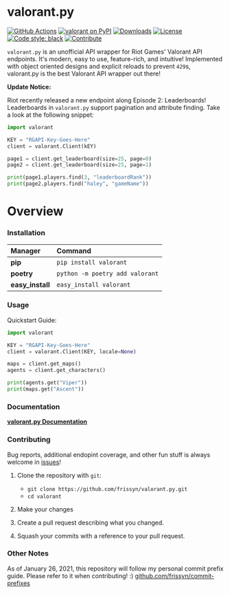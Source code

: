 # valorant.py

[![GitHub Actions](https://camo.githubusercontent.com/0fc9226929794d4d4dfb9ac05a1786942f8e4b4300207224277ac49e22e9fdb6/68747470733a2f2f7472617669732d63692e636f6d2f7073662f626c61636b2e7376673f6272616e63683d6d6173746572)](https://github.com/frissyn/valorant.py/actions)
[![valorant on PyPI](https://img.shields.io/pypi/v/valorant.svg)](https://pypi.python.org/pypi/valorant)
[![Downloads](https://pepy.tech/badge/valorant/month)](https://pepy.tech/project/valorant)
[![License](https://img.shields.io/pypi/l/valorant.svg)](https://pypi.python.org/pypi/valorant)
[![Code style: black](https://img.shields.io/badge/code%20style-black-000000.svg)](https://github.com/psf/black)
[![Contribute](https://img.shields.io/badge/contributions-welcome-brightgreen.svg?style=flat)](https://github.com/frissyn/valorant.py/issues)

`valorant.py` is an unofficial API wrapper for Riot Games' Valorant API endpoints. It's modern, easy to use, feature-rich, and intuitive! Implemented with object oriented designs and explicit reloads to prevent `429`s, valorant.py is the best Valorant API wrapper out there!

**Update Notice:**

Riot recently released a new endpoint along Episode 2: Leaderboards! Leaderboards in `valorant.py` support pagination and attribute finding. Take a look at the following snippet:

```python
import valorant

KEY = "RGAPI-Key-Goes-Here"
client = valorant.Client(kEY)

page1 = client.get_leaderboard(size=25, page=0)
page2 = client.get_leaderboard(size=25, page=1)

print(page1.players.find(3, "leaderboardRank"))
print(page2.players.find("haley", "gameName"))
```

# Overview

### Installation

|Manager          |Command                           |
|:----------------|:---------------------------------|
|**pip**          |`pip install valorant`            |
|**poetry**       |`python -m poetry add valorant`   |
|**easy_install** |`easy_install valorant`           |


### Usage

Quickstart Guide:
```python
import valorant

KEY = "RGAPI-Key-Goes-Here"
client = valorant.Client(KEY, locale=None)

maps = client.get_maps()
agents = client.get_characters()

print(agents.get("Viper"))
print(maps.get("Ascent"))
```

### Documentation

[**valorant.py Documentation**](https://github.com/frissyn/valorant.py/tree/master/docs)

### Contributing

Bug reports, additional endopint coverage, and other fun stuff is always welcome in [issues](https://github.com/frissyn/valorant.py/issues)!

1. Clone the repository with `git`:

   - `git clone https://github.com/frissyn/valorant.py.git`
   - `cd valorant`

2. Make your changes
3. Create a pull request describing what you changed.
4. Squash your commits with a reference to your pull request.

### Other Notes

As of January 26, 2021, this repository will follow my personal commit prefix guide. Please refer to it when contributing! :) [github.com/frissyn/commit-prefixes](https://github.com/frissyn/commit-prefixes)
